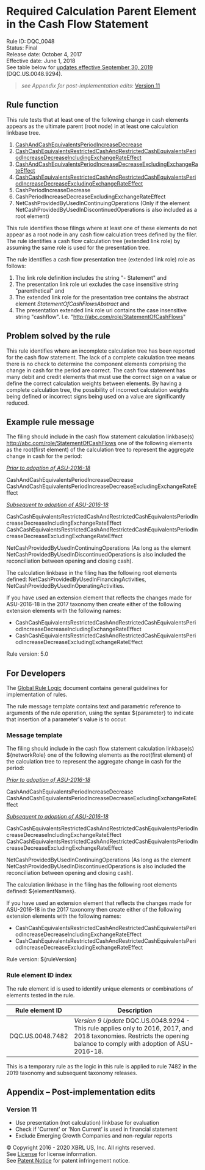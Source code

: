 # Required Calculation Parent Element in the Cash Flow Statement
Rule ID: DQC_0048  
Status:  Final  
Release date: October 4, 2017  
Effective date: June 1, 2018  
See table below for <a href="#update9">updates effective September 30, 2019</a> (DQC.US.0048.9294). 
> *see Appendix for post-implementation edits*:
> [Version 11](#version-11) 

## Rule function

This rule tests that at least one of the following change in cash elements appears as the ultimate parent (root node) in at least one calculation linkbase tree.  

1.  [CashAndCashEquivalentsPeriodIncreaseDecrease](https://asc.fasb.org/xbrllinks&trid=2134478#SL141689)
2.  [CashCashEquivalentsRestrictedCashAndRestrictedCashEquivalentsPeriodIncreaseDecreaseIncludingExchangeRateEffect](https://asc.fasb.org/xbrllinks&trid=2134478#SL215055)
3.  [CashAndCashEquivalentsPeriodIncreaseDecreaseExcludingExchangeRateEffect](https://asc.fasb.org/xbrllinks&trid=2134478#SL194600)
4.  [CashCashEquivalentsRestrictedCashAndRestrictedCashEquivalentsPeriodIncreaseDecreaseExcludingExchangeRateEffect](https://asc.fasb.org/xbrllinks&trid=2134478#SL215053)
5.  CashPeriodIncreaseDecrease
6.  CashPeriodIncreaseDecreaseExcludingExchangeRateEffect
7.  NetCashProvidedByUsedInContinuingOperations (Only if the element NetCashProvidedByUsedInDiscontinuedOperations is also included as a root element)

This rule identifies those filings where at least one of these elements do not appear as a root node in any cash flow calculation trees defined by the filer. The rule identifies a cash flow calculation tree (extended link role) by assuming the same role is used for the presentation tree.  

The rule identifies a cash flow presentation tree (extended link role) role as follows:

1.  The link role definition includes the string "- Statement" and
2.  The presentation link role uri excludes the case insensitive string "parenthetical" and
3.  The extended link role for the presentation tree contains the abstract element _StatementOfCashFlowsAbstract_ and
4.  The presentation extended link role uri contains the case insensitive string "cashflow". I.e. "http://abc.com/role/StatementOfCashFlows"

## Problem solved by the rule

This rule identifies where an incomplete calculation tree has been reported for the cash flow statement. The lack of a complete calculation tree means there is no check to determine the component elements comprising the change in cash for the period are correct. The cash flow statement has many debit and credit elements that must use the correct sign on a value or define the correct calculation weights between elements. By having a complete calculation tree, the possibility of incorrect calculation weights being defined or incorrect signs being used on a value are significantly reduced.  

## Example rule message

The filing should include in the cash flow statement calculation linkbase(s) http://abc.com/role/StatementOfCashFlows one of the following elements as the root(first element) of the calculation tree to represent the aggregate change in cash for the period:

_<u>Prior to adoption of ASU-2016-18</u>_

CashAndCashEquivalentsPeriodIncreaseDecrease  
CashAndCashEquivalentsPeriodIncreaseDecreaseExcludingExchangeRateEffect

_<u>Subsequent to adoption of ASU-2016-18</u>_

CashCashEquivalentsRestrictedCashAndRestrictedCashEquivalentsPeriodIncreaseDecreaseIncludingExchangeRateEffect  
CashCashEquivalentsRestrictedCashAndRestrictedCashEquivalentsPeriodIncreaseDecreaseExcludingExchangeRateEffect

NetCashProvidedByUsedInContinuingOperations (As long as the element NetCashProvidedByUsedInDiscontinuedOperations is also included the reconciliation between opening and closing cash).  

The calculation linkbase in the filing has the following root elements defined: NetCashProvidedByUsedInFinancingActivities, NetCashProvidedByUsedInOperatingActivities.  

If you have used an extension element that reflects the changes made for ASU-2016-18 in the 2017 taxonomy then create either of the following extension elements with the following names:

*   CashCashEquivalentsRestrictedCashAndRestrictedCashEquivalentsPeriodIncreaseDecreaseIncludingExchangeRateEffect
*   CashCashEquivalentsRestrictedCashAndRestrictedCashEquivalentsPeriodIncreaseDecreaseExcludingExchangeRateEffect
  
Rule version: 5.0

## For Developers

The [Global Rule Logic](https://xbrl.us/dqc_0001) document contains general guidelines for implementation of rules.  

The rule message template contains text and parametric reference to arguments of the rule operation, using the syntax ${parameter} to indicate that insertion of a parameter's value is to occur.  

### Message template

The filing should include in the cash flow statement calculation linkbase(s) ${networkRole} one of the following elements as the root(first element) of the calculation tree to represent the aggregate change in cash for the period:

_<u>Prior to adoption of ASU-2016-18</u>_

CashAndCashEquivalentsPeriodIncreaseDecrease  
CashAndCashEquivalentsPeriodIncreaseDecreaseExcludingExchangeRateEffect

_<u>Subsequent to adoption of ASU-2016-18</u>_

CashCashEquivalentsRestrictedCashAndRestrictedCashEquivalentsPeriodIncreaseDecreaseIncludingExchangeRateEffect  
CashCashEquivalentsRestrictedCashAndRestrictedCashEquivalentsPeriodIncreaseDecreaseExcludingExchangeRateEffect

NetCashProvidedByUsedInContinuingOperations (As long as the element NetCashProvidedByUsedInDiscontinuedOperations is also included the reconciliation between opening and closing cash).  

The calculation linkbase in the filing has the following root elements defined: ${elementNames}.  

If you have used an extension element that reflects the changes made for ASU-2016-18 in the 2017 taxonomy then create either of the following extension elements with the following names:

*   CashCashEquivalentsRestrictedCashAndRestrictedCashEquivalentsPeriodIncreaseDecreaseIncludingExchangeRateEffect
*   CashCashEquivalentsRestrictedCashAndRestrictedCashEquivalentsPeriodIncreaseDecreaseExcludingExchangeRateEffect
  
Rule version: ${ruleVersion}

### Rule element ID index

The rule element id is used to identify unique elements or combinations of elements tested in the rule. 

| Rule element ID | Description |
| --- | --- |
| DQC.US.0048.7482 | <a name="update9"></a> _Version 9 Update_ DQC.US.0048.9294 - This rule applies only to 2016, 2017, and 2018 taxonomies.  Restricts the opening balance to comply with adoption of ASU-2016-18. |
This is a temporary rule as the logic in this rule is applied to rule 7482 in the 2019 taxonomy and subsequent taxonomy releases.

## Appendix – Post-implementation edits
### Version 11
*   Use presentation (not calculation) linkbase for evaluation
*   Check if 'Current' or 'Non Current' is used in financial statement
*   Exclude Emerging Growth Companies and non-regular reports 

© Copyright 2016 - 2020 XBRL US, Inc. All rights reserved.   
See [License](https://xbrl.us/dqc-license) for license information.  
See [Patent Notice](https://xbrl.us/dqc-patent) for patent infringement notice.  
